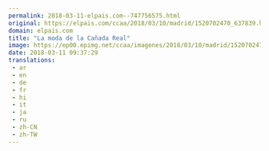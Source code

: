 ```yaml
---
permalink: 2018-03-11-elpais.com--747756575.html
original: https://elpais.com/ccaa/2018/03/10/madrid/1520702470_637839.html#?ref=rss&format=simple&link=link
domain: elpais.com
title: "La moda de la Cañada Real"
image: https://ep00.epimg.net/ccaa/imagenes/2018/03/10/madrid/1520702470_637839_1520702734_rrss_normal.jpg
date: 2018-03-11 09:37:29
translations: 
 - ar
 - en
 - de
 - fr
 - hi
 - it
 - ja
 - ru
 - zh-CN
 - zh-TW
---
```


